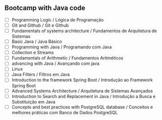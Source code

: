 ## Bootcamp with Java code

- [ ] Programming Logic / Lógica de Programação  
- [ ] Git and Github / Git e Github
- [ ] Fundamentals of systems architecture / Fundamentos de Arquitetura de Sistemas
- [ ] Basic Java / Java Básico
- [ ] Programming with Java / Programando com Java
- [ ] Collection e Streams
- [ ] Fundamentals of Arithmetic / Fundamentos Aritméticos 
- [ ] advancing with Java / Avançando com java
- [ ] Linux
- [ ] Java Filters / Filtros em Java
- [ ] Introduction to the framework Spring Boot / Introdução ao Framework Spring Boot
- [ ] Advanced Systems Architecture / Arquitetura de Sistemas Avançados
- [ ] Introduction to Search and Replacement in Java / Introdução a Busca e Substituição em Java
- [ ] Concepts and best practices with PostgreSQL database / Conceitos e melhores práticas com Banco de Dados PostgreSQL
